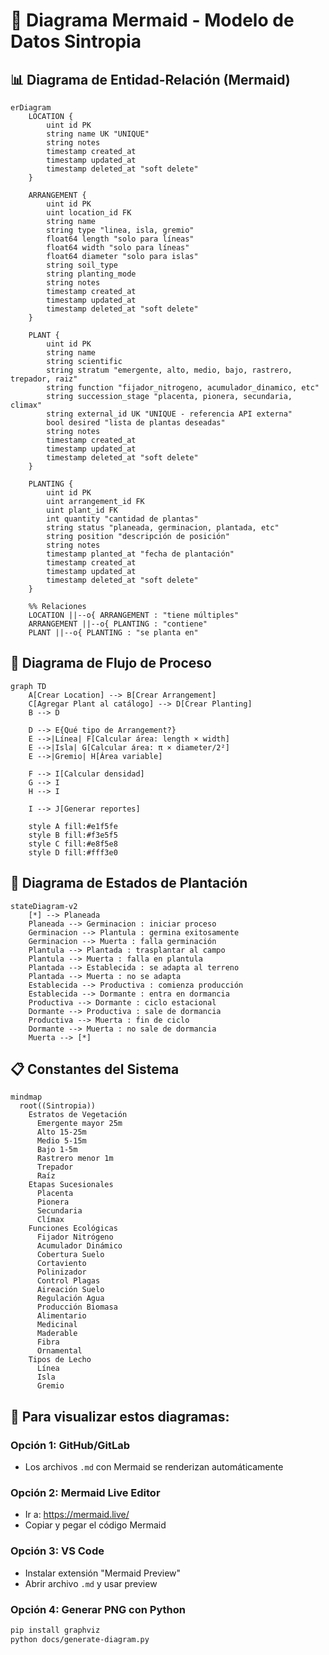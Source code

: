# 🌱 Diagrama Mermaid - Modelo de Datos Sintropia

## 📊 Diagrama de Entidad-Relación (Mermaid)

```mermaid
erDiagram
    LOCATION {
        uint id PK
        string name UK "UNIQUE"
        string notes
        timestamp created_at
        timestamp updated_at
        timestamp deleted_at "soft delete"
    }
    
    ARRANGEMENT {
        uint id PK
        uint location_id FK
        string name
        string type "linea, isla, gremio"
        float64 length "solo para líneas"
        float64 width "solo para líneas"
        float64 diameter "solo para islas"
        string soil_type
        string planting_mode
        string notes
        timestamp created_at
        timestamp updated_at
        timestamp deleted_at "soft delete"
    }
    
    PLANT {
        uint id PK
        string name
        string scientific
        string stratum "emergente, alto, medio, bajo, rastrero, trepador, raiz"
        string function "fijador_nitrogeno, acumulador_dinamico, etc"
        string succession_stage "placenta, pionera, secundaria, climax"
        string external_id UK "UNIQUE - referencia API externa"
        bool desired "lista de plantas deseadas"
        string notes
        timestamp created_at
        timestamp updated_at
        timestamp deleted_at "soft delete"
    }
    
    PLANTING {
        uint id PK
        uint arrangement_id FK
        uint plant_id FK
        int quantity "cantidad de plantas"
        string status "planeada, germinacion, plantada, etc"
        string position "descripción de posición"
        string notes
        timestamp planted_at "fecha de plantación"
        timestamp created_at
        timestamp updated_at
        timestamp deleted_at "soft delete"
    }
    
    %% Relaciones
    LOCATION ||--o{ ARRANGEMENT : "tiene múltiples"
    ARRANGEMENT ||--o{ PLANTING : "contiene"
    PLANT ||--o{ PLANTING : "se planta en"
```

## 🔄 Diagrama de Flujo de Proceso

```mermaid
graph TD
    A[Crear Location] --> B[Crear Arrangement]
    C[Agregar Plant al catálogo] --> D[Crear Planting]
    B --> D
    
    D --> E{Qué tipo de Arrangement?}
    E -->|Línea| F[Calcular área: length × width]
    E -->|Isla| G[Calcular área: π × diameter/2²]
    E -->|Gremio| H[Área variable]
    
    F --> I[Calcular densidad]
    G --> I
    H --> I
    
    I --> J[Generar reportes]
    
    style A fill:#e1f5fe
    style B fill:#f3e5f5
    style C fill:#e8f5e8
    style D fill:#fff3e0
```

## 🎯 Diagrama de Estados de Plantación

```mermaid
stateDiagram-v2
    [*] --> Planeada
    Planeada --> Germinacion : iniciar proceso
    Germinacion --> Plantula : germina exitosamente
    Germinacion --> Muerta : falla germinación
    Plantula --> Plantada : trasplantar al campo
    Plantula --> Muerta : falla en plantula
    Plantada --> Establecida : se adapta al terreno
    Plantada --> Muerta : no se adapta
    Establecida --> Productiva : comienza producción
    Establecida --> Dormante : entra en dormancia
    Productiva --> Dormante : ciclo estacional
    Dormante --> Productiva : sale de dormancia
    Productiva --> Muerta : fin de ciclo
    Dormante --> Muerta : no sale de dormancia
    Muerta --> [*]
```

## 📋 Constantes del Sistema

```mermaid
mindmap
  root((Sintropia))
    Estratos de Vegetación
      Emergente mayor 25m
      Alto 15-25m
      Medio 5-15m
      Bajo 1-5m
      Rastrero menor 1m
      Trepador
      Raíz
    Etapas Sucesionales
      Placenta
      Pionera
      Secundaria
      Clímax
    Funciones Ecológicas
      Fijador Nitrógeno
      Acumulador Dinámico
      Cobertura Suelo
      Cortaviento
      Polinizador
      Control Plagas
      Aireación Suelo
      Regulación Agua
      Producción Biomasa
      Alimentario
      Medicinal
      Maderable
      Fibra
      Ornamental
    Tipos de Lecho
      Línea
      Isla
      Gremio
```

## 🚀 Para visualizar estos diagramas:

### **Opción 1: GitHub/GitLab**
- Los archivos `.md` con Mermaid se renderizan automáticamente

### **Opción 2: Mermaid Live Editor**
- Ir a: https://mermaid.live/
- Copiar y pegar el código Mermaid

### **Opción 3: VS Code**
- Instalar extensión "Mermaid Preview"
- Abrir archivo `.md` y usar preview

### **Opción 4: Generar PNG con Python**
```bash
pip install graphviz
python docs/generate-diagram.py
```
